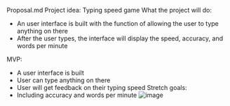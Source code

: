 Proposal.md
Project idea: Typing speed game
What the project will do:
-	An user interface is built with the function of allowing the user to type anything on there
-	After the user types, the interface will display the speed, accuracy, and words per minute

MVP:
-	A user interface is built
-	User can type anything on there
-	User will get feedback on their typing speed
Stretch goals:
-	Including accuracy and words per minute
![image](https://user-images.githubusercontent.com/89878648/144944713-cc654a9f-2ebe-4c8b-8f74-6426b954675b.png)

